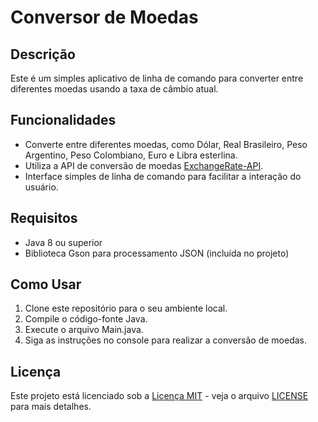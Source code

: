 # Conversor de Moedas

## Descrição
Este é um simples aplicativo de linha de comando para converter entre diferentes moedas usando a taxa de câmbio atual.

## Funcionalidades
- Converte entre diferentes moedas, como Dólar, Real Brasileiro, Peso Argentino, Peso Colombiano, Euro e Libra esterlina.
- Utiliza a API de conversão de moedas [ExchangeRate-API](https://www.exchangerate-api.com/).
- Interface simples de linha de comando para facilitar a interação do usuário.

## Requisitos
- Java 8 ou superior
- Biblioteca Gson para processamento JSON (incluída no projeto)

## Como Usar
1. Clone este repositório para o seu ambiente local.
2. Compile o código-fonte Java.
3. Execute o arquivo Main.java.
4. Siga as instruções no console para realizar a conversão de moedas.

## Licença
Este projeto está licenciado sob a [Licença MIT](https://opensource.org/licenses/MIT) - veja o arquivo [LICENSE](LICENSE) para mais detalhes.



